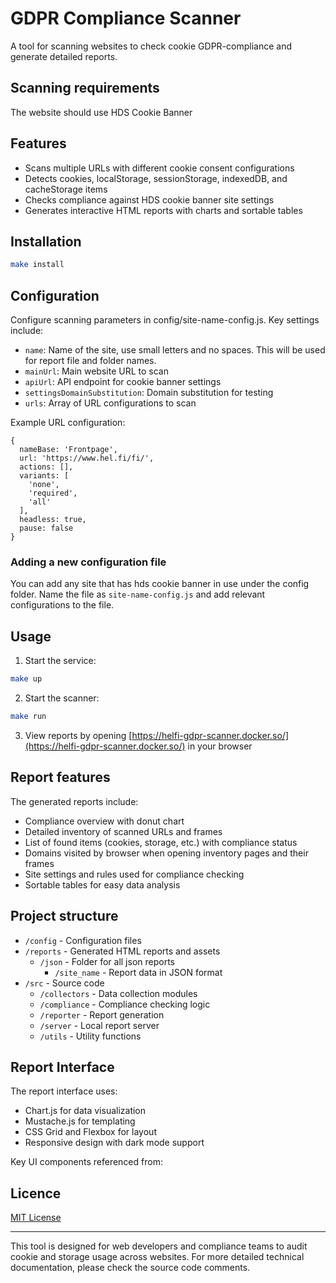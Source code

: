 # GDPR Compliance Scanner

A tool for scanning websites to check cookie GDPR-compliance and generate detailed reports.

## Scanning requirements

The website should use HDS Cookie Banner

## Features

* Scans multiple URLs with different cookie consent configurations
* Detects cookies, localStorage, sessionStorage, indexedDB, and cacheStorage items
* Checks compliance against HDS cookie banner site settings
* Generates interactive HTML reports with charts and sortable tables

## Installation

```bash
make install
```

## Configuration

Configure scanning parameters in config/site-name-config.js. Key settings include:

* `name`: Name of the site, use small letters and no spaces. This will be used for report file and folder names.
* `mainUrl`: Main website URL to scan
* `apiUrl`: API endpoint for cookie banner settings
* `settingsDomainSubstitution`: Domain substitution for testing
* `urls`: Array of URL configurations to scan

Example URL configuration:

```JS
{
  nameBase: 'Frontpage',
  url: 'https://www.hel.fi/fi/',
  actions: [],
  variants: [
    'none',
    'required',
    'all'
  ],
  headless: true,
  pause: false
}
```

### Adding a new configuration file

You can add any site that has hds cookie banner in use under the config folder. Name the file as ```site-name-config.js``` and add relevant configurations to the file.

## Usage

1. Start the service:
```bash
make up
```

2. Start the scanner:

```bash
make run
```

3. View reports by opening [https://helfi-gdpr-scanner.docker.so/](https://helfi-gdpr-scanner.docker.so/) in your browser

## Report features

The generated reports include:

* Compliance overview with donut chart
* Detailed inventory of scanned URLs and frames
* List of found items (cookies, storage, etc.) with compliance status
* Domains visited by browser when opening inventory pages and their frames
* Site settings and rules used for compliance checking
* Sortable tables for easy data analysis

## Project structure

* `/config` - Configuration files
* `/reports` - Generated HTML reports and assets
  * `/json` - Folder for all json reports
    * `/site_name` - Report data in JSON format
* `/src` - Source code
  * `/collectors` - Data collection modules
  * `/compliance` - Compliance checking logic
  * `/reporter` - Report generation
  * `/server` - Local report server
  * `/utils` - Utility functions

## Report Interface

The report interface uses:

* Chart.js for data visualization
* Mustache.js for templating
* CSS Grid and Flexbox for layout
* Responsive design with dark mode support

Key UI components referenced from:

## Licence

[MIT License](LICENCE)

---

This tool is designed for web developers and compliance teams to audit cookie and storage usage across websites. For more detailed technical documentation, please check the source code comments.
